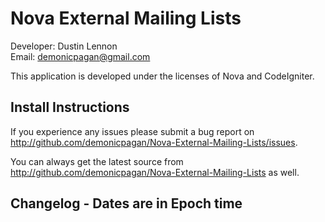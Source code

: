 Nova External Mailing Lists
===========================
Developer: Dustin Lennon<br />
Email: <demonicpagan@gmail.com>

This application is developed under the licenses of Nova and CodeIgniter.

Install Instructions
--------------------


If you experience any issues please submit a bug report on
<http://github.com/demonicpagan/Nova-External-Mailing-Lists/issues>.

You can always get the latest source from <http://github.com/demonicpagan/Nova-External-Mailing-Lists> as well.

Changelog - Dates are in Epoch time
-----------------------------------

